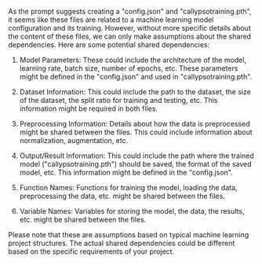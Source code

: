As the prompt suggests creating a "config.json" and "callypsotraining.pth", it seems like these files are related to a machine learning model configuration and its training. However, without more specific details about the content of these files, we can only make assumptions about the shared dependencies. Here are some potential shared dependencies:

1. Model Parameters: These could include the architecture of the model, learning rate, batch size, number of epochs, etc. These parameters might be defined in the "config.json" and used in "callypsotraining.pth".

2. Dataset Information: This could include the path to the dataset, the size of the dataset, the split ratio for training and testing, etc. This information might be required in both files.

3. Preprocessing Information: Details about how the data is preprocessed might be shared between the files. This could include information about normalization, augmentation, etc.

4. Output/Result Information: This could include the path where the trained model ("callypsotraining.pth") should be saved, the format of the saved model, etc. This information might be defined in the "config.json".

5. Function Names: Functions for training the model, loading the data, preprocessing the data, etc. might be shared between the files.

6. Variable Names: Variables for storing the model, the data, the results, etc. might be shared between the files.

Please note that these are assumptions based on typical machine learning project structures. The actual shared dependencies could be different based on the specific requirements of your project.